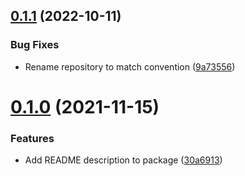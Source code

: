## [0.1.1](https://github.com/trustedshops-public/python-mailtrap-handler/compare/0.1.0...0.1.1) (2022-10-11)


### Bug Fixes

* Rename repository to match convention ([9a73556](https://github.com/trustedshops-public/python-mailtrap-handler/commit/9a73556901fbba5215c0ede1380456bbd73cd5d8))

# [0.1.0](https://github.com/trustedshops-public/mailtrap-handler/compare/0.0.1...0.1.0) (2021-11-15)


### Features

* Add README description to package ([30a6913](https://github.com/trustedshops-public/mailtrap-handler/commit/30a69138ce019fe28a82877bd87982945d3b85b3))
